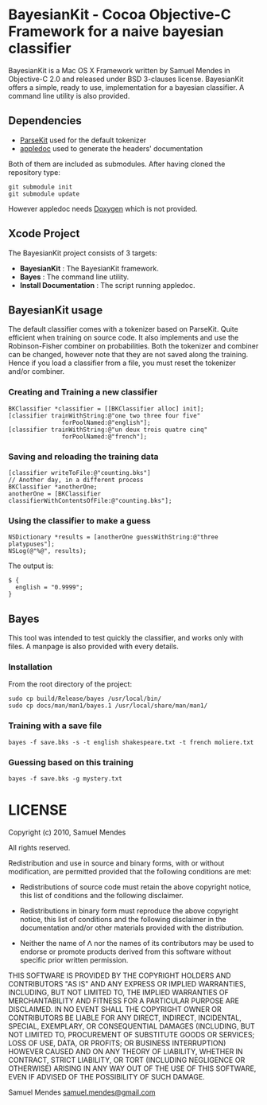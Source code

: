 BayesianKit - Cocoa Objective-C Framework for a naive bayesian classifier
=========================================================================

BayesianKit is a Mac OS X Framework written by Samuel Mendes in Objective-C 2.0
and released under BSD 3-clauses license. BayesianKit offers a simple, ready to
use, implementation for a bayesian classifier. A command line utility is also
provided.

Dependencies
------------

* [ParseKit](http://parsekit.com) used for the default tokenizer
* [appledoc](http://www.gentlebytes.com/freeware/appledoc) used to generate the
 headers' documentation

Both of them are included as submodules. After having cloned the repository
type:

	git submodule init
	git submodule update

However appledoc needs [Doxygen](http://www.stack.nl/~dimitri/doxygen) which is
not provided.

Xcode Project
-------------

The BayesianKit project consists of 3 targets:

- **BayesianKit** : The BayesianKit framework.
- **Bayes** : The command line utility.
- **Install Documentation** : The script running appledoc.

BayesianKit usage
-----------------

The default classifier comes with a tokenizer based on ParseKit. Quite efficient
when training on source code. It also implements and use the Robinson-Fisher
combiner on probabilities. Both the tokenizer and combiner can be changed,
however note that they are not saved along the training. Hence if you load a
classifier from a file, you must reset the tokenizer and/or combiner.

### Creating and Training a new classifier ###

	BKClassifier *classifier = [[BKClassifier alloc] init];
	[classifier trainWithString:@"one two three four five"
	               forPoolNamed:@"english"];
	[classifier trainWithString:@"un deux trois quatre cinq"
	               forPoolNamed:@"french"];
  
### Saving and reloading the training data ###

	[classifier writeToFile:@"counting.bks"]
	// Another day, in a different process
	BKClassifier *anotherOne;
	anotherOne = [BKClassifier classifierWithContentsOfFile:@"counting.bks"];

### Using the classifier to make a guess ###

	NSDictionary *results = [anotherOne guessWithString:@"three platypuses"];
	NSLog(@"%@", results);

The output is:

	$ {
	  english = "0.9999";
	}
  
Bayes
-----

This tool was intended to test quickly the classifier, and works only with
files. A manpage is also provided with every details.

### Installation ###
  
From the root directory of the project:

	sudo cp build/Release/bayes /usr/local/bin/
	sudo cp docs/man/man1/bayes.1 /usr/local/share/man/man1/

### Training with a save file ###

	bayes -f save.bks -s -t english shakespeare.txt -t french moliere.txt

### Guessing based on this training ###
  
	bayes -f save.bks -g mystery.txt


LICENSE
=======

Copyright (c) 2010, Samuel Mendes

All rights reserved.

Redistribution and use in source and binary forms, with or without
modification, are permitted provided that the following conditions are met:

* Redistributions of source code must retain the above copyright
notice, this list of conditions and the following disclaimer.

* Redistributions in binary form must reproduce the above copyright
notice, this list of conditions and the following disclaimer in the
documentation and/or other materials provided with the distribution.

* Neither the name of ᐱ nor the names of its
contributors may be used to endorse or promote products derived
from this software without specific prior written permission.

THIS SOFTWARE IS PROVIDED BY THE COPYRIGHT HOLDERS AND CONTRIBUTORS
"AS IS" AND ANY EXPRESS OR IMPLIED WARRANTIES, INCLUDING, BUT NOT
LIMITED TO, THE IMPLIED WARRANTIES OF MERCHANTABILITY AND FITNESS FOR
A PARTICULAR PURPOSE ARE DISCLAIMED. IN NO EVENT SHALL THE COPYRIGHT
OWNER OR CONTRIBUTORS BE LIABLE FOR ANY DIRECT, INDIRECT, INCIDENTAL,
SPECIAL, EXEMPLARY, OR CONSEQUENTIAL DAMAGES (INCLUDING, BUT NOT LIMITED
TO, PROCUREMENT OF SUBSTITUTE GOODS OR SERVICES; LOSS OF USE, DATA, OR
PROFITS; OR BUSINESS INTERRUPTION) HOWEVER CAUSED AND ON ANY THEORY OF
LIABILITY, WHETHER IN CONTRACT, STRICT LIABILITY, OR TORT (INCLUDING 
NEGLIGENCE OR OTHERWISE) ARISING IN ANY WAY OUT OF THE USE OF THIS
SOFTWARE, EVEN IF ADVISED OF THE POSSIBILITY OF SUCH DAMAGE.

Samuel Mendes <samuel.mendes@gmail.com>
